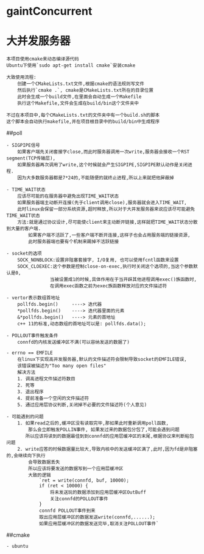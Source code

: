 # gaintConcurrent 
# 大并发服务器
	
	本项目使用cmake来动态编译源代码
	Ubuntu下使用`sudo apt-get install cmake`安装cmake
	
	大致使用流程:
		创建一个CMakeLists.txt文件,根据cmake的语法规则写文件
		然后执行`cmake .`, cmake是CMakeLists.txt所在的目录位置
		此时会生成一个build文件,在里面会自动生成一个Makefile
		执行这个Makefile,文件会生成在build/bin这个文件夹中
		
	不过在本项目中,每个CMakeLists.txt的文件夹中有一个build.sh的脚本
	这个脚本会自动执行makefile,并在项目根目录中的build/bin中生成程序

##poll
    
    - SIGPIPE信号
        如果客户端先关闭套接字close,而此时服务器调用一次write,服务器会接收一个RST segment(TCP传输层),
        如果服务器再次调用了write,这个时候就会产生SIGPIPE,SIGPIPE默认动作是关闭进程.
        因为大多数服务器都是7*24的,不能随便的就终止进程,所以上来就把他屏蔽掉
        
    - TIME_WAIT状态
        应该尽可能的在服务器中避免出现TIME_WAIT状态
        如果服务器端主动断开连接(先于client调用close),服务器就会进入TIME_WAIT,
        此时linux会保留一部分系统资源,超时释放,所以对于大并发服务器来说应该尽可能避免TIME_WAIT状态
        方法:就是通过协议设计,尽可能使client来主动断开链接,这样就把TIME_WAIT状态分散到大量的客户端.
            如果客户端不活跃了,一些客户端不断开连接,这样子也会占用服务端的链接资源,
            此时服务器端也要有个机制来踢掉不活跃链接
    
    - socket的选项
        SOCK_NONBLOCK:设置非阻塞套接字, I/O复用, 也可以使用fcntl函数来设置
        SOCK_CLOEXEC:这个参数是控制close-on-exec,执行时关闭这个选项的,当这个参数默认是0,
        			当被设置成1的时候,具体作用在于当开辟其他进程调用exec()族函数时,
        			在调用exec函数之前为exec族函数释放对应的文件描述符
        			
    - vertor表示数组首地址
    	pollfds.begin() 	----> 迭代器
    	*pollfds.begin()	----> 迭代器里面的元素
    	&*pollfds.begin() 	----> 元素的首地址
    	c++ 11的标准,动态数组的首地址可以是: pollfds.data();
    
    - POLLOUT事件触发条件
    	connfd的内核发送缓冲区不满(可以容纳发送的数据了)
    
    - errno == EMFILE
    	在linux下实现高并发服务器,默认的文件描述符会限制导致socket的EMFILE错误,
    	该错误被描述为"Too many open files"
    	解决方法
    	1. 调高进程文件描述符数目
    	2. 死等
    	3. 退出程序
    	4. 提前准备一个空闲的文件描述符
    	5. 通过应用层协议判断,关闭掉不必要的文件描述符(个人意见)
    
    - 可能遇到的问题
    	1. 如果read之后的,缓冲区没有读取完毕,那如果此时重新调用poll函数,
    		那么会立即触发POLLIN事件, 如果发过来的数据包分包了,可能会遇到问题
    	   所以应该将读到的数据最佳到到connfd的应用层缓冲区的末尾,根据协议来判断粘包问题
    	2. write应答的时候数据量比较大,导致内核中的发送缓冲区满了,此时,因为fd是非阻塞的,会继续向下执行
    		会导致数据丢失
			所以应该将要发送的数据写到一个应用层缓冲区 	
    		大致的逻辑
    			`ret = write(connfd, buf, 10000);
    			if (ret < 10000) {
    				将未发送玩的数据添加到应用层缓冲区OutBuff
    				关注connfd的POLLOUT事件
    			} 
    			connfd POLLOUT事件到来
    			取出应用层缓冲区的数据发送write(connfd,......);
    			如果应用层缓冲区的数据发送完毕,取消关注POLLOUT事件`
    			
##cmake
	
	- ubuntu
		
	
    	
    	
    	
    	
    	
    	
